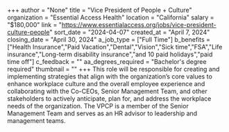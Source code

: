 +++
author = "None"
title = "Vice President of People + Culture"
organization = "Essential Access Health"
location = "California"
salary = "$180,000"
link = "https://www.essentialaccess.org/jobs/vice-president-culture-people"
sort_date = "2024-04-07"
created_at = "April 7, 2024"
closing_date = "April 30, 2024"
a_job_type = ["Full Time"]
b_benefits = ["Health Insurance","Paid Vacation","Dental","Vision","Sick time","FSA","Life insurance","Long-term disability insurance","and 10 paid holidays","paid time off"]
c_feedback = ""
aa_degrees_required = "Bachelor's degree required"
thumbnail = ""
+++
This role will be responsible for creating and implementing strategies that align with the organization’s core values to enhance workplace culture and the overall employee experience and collaborating with the Co-CEOs, Senior Management Team, and other stakeholders to actively anticipate, plan for, and address the workplace needs of the organization. The VPCP is a member of the Senior Management Team and serves as an HR advisor to leadership and management teams.